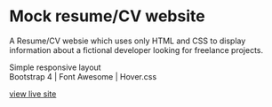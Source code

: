# Mock resume/CV website
A Resume/CV websie which uses only HTML and CSS to display information about a fictional developer looking for freelance projects.

Simple responsive layout   
Bootstrap 4 | Font Awesome  | Hover.css

[view live site](https://jhodgkins.github.io/ucd-resume/)
